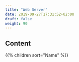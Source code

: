 ```yaml
---
title: "Web Server"
date: 2019-09-27T17:31:52+02:00
draft: false
weight: 90
---
```


## Content

{{% children sort="Name" %}}
